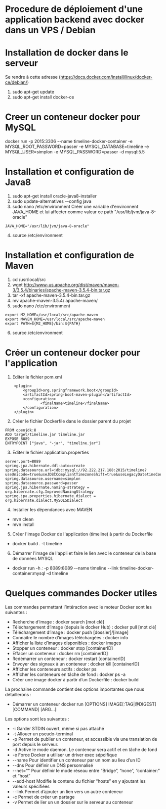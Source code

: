 # Procedure de déploiement d'une application backend avec docker dans un VPS / Debian
# Installation de docker dans le serveur
Se rendre à cette adresse (https://docs.docker.com/install/linux/docker-ce/debian/)
1. sudo apt-get update
2. sudo apt-get install docker-ce
# Creer un conteneur docker pour MySQL
docker run -p 2015:3306 --name timeline-docker-container -e MYSQL_ROOT_PASSWORD=passer -e MYSQL_DATABASE=timeline -e MYSQL_USER=simplon -e MYSQL_PASSWORD=passer -d mysql:5.5

# Installation et configuration de Java8
1. sudo apt-get install oracle-java8-installer
2. sudo update-alternatives --config java
3. sudo nano /etc/environment
Créer une variable d'environnent JAVA_HOME et lui affecter comme valeur ce path "/usr/lib/jvm/java-8-oracle"
```
JAVA_HOME="/usr/lib/jvm/java-8-oracle"
```
4. source /etc/environment

# Installation et configuration de Maven 
1. cd /usr/local/src
2. wget http://www-us.apache.org/dist/maven/maven-3/3.5.4/binaries/apache-maven-3.5.4-bin.tar.gz
3. tar -xf apache-maven-3.5.4-bin.tar.gz
4. mv apache-maven-3.5.4/ apache-maven/
5. sudo nano /etc/environment
```
export M2_HOME=/usr/local/src/apache-maven
export MAVEN_HOME=/usr/local/src/apache-maven
export PATH=${M2_HOME}/bin:${PATH}
```
6. source /etc/environment

# Créer un conteneur docker pour l'application

1. Editer le fichier pom.xml
```
	<plugin>
		<groupId>org.springframework.boot</groupId>
		<artifactId>spring-boot-maven-plugin</artifactId>
		<configuration>
				<finalName>timeline</finalName>
		</configuration>
	</plugin>
```
2. Créer le fichier Dockerfile dans le dossier parent du projet

```
FROM openjdk:8
ADD target/timeline.jar timeline.jar
EXPOSE 8089
ENTRYPOINT ["java", "-jar", "timeline.jar"]
```

3. Editer le fichier application.properties
```
server.port=8089
spring.jpa.hibernate.ddl-auto=create
spring.datasource.url=jdbc:mysql://92.222.217.188:2015/timeline?useUnicode=true&useJDBCCompliantTimezoneShift=true&useLegacyDatetimeCode=false&serverTimezone=UTC
spring.datasource.username=simplon
spring.datasource.password=passer
spring.jpa.hibernate.naming-strategy = org.hibernate.cfg.ImprovedNamingStrategy
spring.jpa.properties.hibernate.dialect = org.hibernate.dialect.MySQL5Dialect
```

4. Installer les dépendances avec MAVEN
* mvn clean
* mvn install

5. Créer l'image Docker de l'application (timeline) à partir du Dockerfile
* docker build . -t timeline

6. Démarrer l'image de l'appli et faire le lien avec le conteneur de la base de données MYSQL
* docker run -h *:* -p 8089:8089 --name timeline --link timeline-docker-container:mysql -d timeline

# Quelques commandes Docker utiles
Les commandes permettant l’intéraction avec le moteur Docker sont les suivantes :
- Recherche d’image : docker search [mot clé]
- Téléchargement d’image (depuis le docker Hub) : docker pull [mot clé]
- Téléchargement d’image : docker push [dossier]/[image]
- Connaître le nombre d’images téléchargées : docker info
- Afficher la liste d’images disponibles : docker images
- Stopper un conteneur : docker stop [containerID]
- Effacer un conteneur : docker rm [containerID]
- Redémarrer un conteneur : docker restart [containerID]
- Envoyer des signaux à un conteneur : docker kill [containerID]
- Afficher les conteneurs actifs : docker ps
- Afficher les conteneurs en tâche de fond : docker ps -a
- Créer une image docker à partir d’un Dockerfile : docker build

La prochaine commande contient des options importantes que nous détaillerons :
- Démarrer un conteneur
docker run [OPTIONS] IMAGE[:TAG|@DIGEST] [COMMAND] [ARG...]

Les options sont les suivantes :
* -i Garder STDIN ouvert, même si pas attaché
* -t Allouer un pseudo-terminal
* -p Permet de publier un conteneur, et accessible via une translation de port depuis le serveur.
* -d Active le mode daemon. Le conteneur sera actif et en tâche de fond
* -e Force Docker a utiliser un driver exec sépcifique
* --name Pour identifier un conteneur par un nom au lieu d’un ID
* --dns Pour définir un DNS personnalisé
* --net="" Pour définir le mode réseau entre “Bridge”, “none”, “container:” et “host”
* --add-host Modifie le contenu du fichier “hosts” en y ajoutant les valeurs spécifiées
* --link Permet d’ajouter un lien vers un autre conteneur
* -c Permet de créer un partage
* -v Permet de lier un un dossier sur le serveur au conteneur
